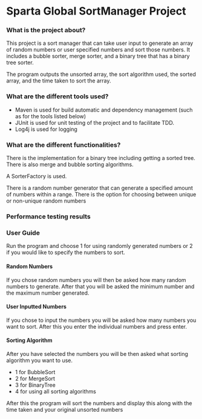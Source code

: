 # Sparta Global SortManager Project

### What is the project about?
This project is a sort manager that can take user input to generate an array of random numbers or user specified numbers and sort those numbers.
It includes a bubble sorter, merge sorter, and a binary tree that has a binary tree sorter.

The program outputs the unsorted array, the sort algorithm used, the sorted array, and the time taken to sort the array.

### What are the different tools used?
- Maven is used for build automatic and dependency management (such as for the tools listed below)
- JUnit is used for unit testing of the project and to facilitate TDD.
- Log4j is used for logging

### What are the different functionalities?
There is the implementation for a binary tree including getting a sorted tree. There is also merge and bubble sorting algorithms.

A SorterFactory is used.

There is a random number generator that can generate a specified amount of numbers within a range. There is the option for choosing between unique or non-unique random numbers 

### Performance testing results



### User Guide
Run the program and choose 1 for using randomly generated numbers or 2 if you would like to specify the numbers to sort.

#### Random Numbers
If you chose random numbers you will then be asked how many random numbers to generate. After that you will be asked the minimum number and the maximum number generated.

#### User Inputted Numbers
If you chose to input the numbers you will be asked how many numbers you want to sort. After this you enter the individual numbers and press enter.


#### Sorting Algorithm
After you have selected the numbers you will be then asked what sorting algorithm you want to use.

- 1 for BubbleSort
- 2 for MergeSort
- 3 for BinaryTree
- 4 for using all sorting algorithms

After this the program will sort the numbers and display this along with the time taken and your original unsorted numbers